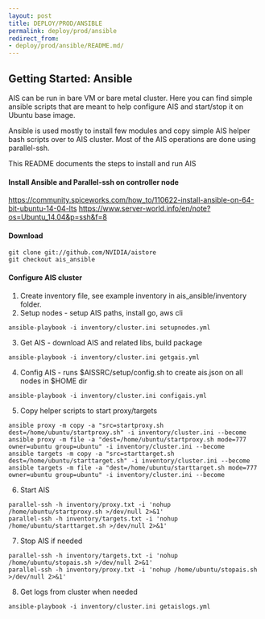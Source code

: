 ```yaml
---
layout: post
title: DEPLOY/PROD/ANSIBLE
permalink: deploy/prod/ansible
redirect_from:
- deploy/prod/ansible/README.md/
---
```


## Getting Started: Ansible

AIS can be run in bare VM or bare metal cluster. Here you can find simple ansible scripts that are meant to help configure AIS and start/stop it on Ubuntu base image.

Ansible is used mostly to install few modules and copy simple AIS helper bash scripts over to AIS cluster. Most of the AIS operations are done using parallel-ssh.

This README documents the steps to install and run AIS

#### Install Ansible and Parallel-ssh on controller node
https://community.spiceworks.com/how_to/110622-install-ansible-on-64-bit-ubuntu-14-04-lts
https://www.server-world.info/en/note?os=Ubuntu_14.04&p=ssh&f=8

#### Download 
```
git clone git://github.com/NVIDIA/aistore
git checkout ais_ansible
```

#### Configure AIS cluster
1. Create inventory file, see example inventory in ais_ansible/inventory folder.
2. Setup nodes - setup AIS paths, install go, aws cli
```
ansible-playbook -i inventory/cluster.ini setupnodes.yml
```
3. Get AIS - download AIS and related libs, build package
```
ansible-playbook -i inventory/cluster.ini getgais.yml
```
4. Config AIS - runs $AISSRC/setup/config.sh to create ais.json on all nodes in $HOME dir
```
ansible-playbook -i inventory/cluster.ini configais.yml
```
5. Copy helper scripts to start proxy/targets
```
ansible proxy -m copy -a "src=startproxy.sh dest=/home/ubuntu/startproxy.sh" -i inventory/cluster.ini --become
ansible proxy -m file -a "dest=/home/ubuntu/startproxy.sh mode=777 owner=ubuntu group=ubuntu" -i inventory/cluster.ini --become
ansible targets -m copy -a "src=starttarget.sh dest=/home/ubuntu/starttarget.sh" -i inventory/cluster.ini --become
ansible targets -m file -a "dest=/home/ubuntu/starttarget.sh mode=777 owner=ubuntu group=ubuntu" -i inventory/cluster.ini --become
```

6. Start AIS
```
parallel-ssh -h inventory/proxy.txt -i 'nohup /home/ubuntu/startproxy.sh >/dev/null 2>&1'
parallel-ssh -h inventory/targets.txt -i 'nohup /home/ubuntu/starttarget.sh >/dev/null 2>&1'
```

7. Stop AIS if needed
```
parallel-ssh -h inventory/targets.txt -i 'nohup /home/ubuntu/stopais.sh >/dev/null 2>&1'
parallel-ssh -h inventory/proxy.txt -i 'nohup /home/ubuntu/stopais.sh >/dev/null 2>&1'
```

8. Get logs from cluster when needed
```
ansible-playbook -i inventory/cluster.ini getaislogs.yml
```

